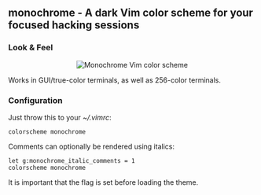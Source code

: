 ## monochrome - A dark Vim color scheme for your focused hacking sessions

### Look & Feel

<p align="center">
<img alt="Monochrome Vim color scheme" src="img/vim-monochrome.jpg"/>
</p>

Works in GUI/true-color terminals, as well as 256-color terminals.

### Configuration

Just throw this to your _~/.vimrc_:

    colorscheme monochrome

Comments can optionally be rendered using italics:

    let g:monochrome_italic_comments = 1
    colorscheme monochrome

It is important that the flag is set before loading the theme.

